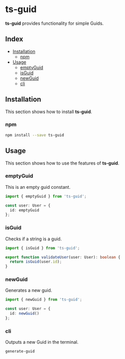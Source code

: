 # ts-guid

**ts-guid** provides functionality for simple Guids.

## Index

- [Installation](#installation)
  - [npm](#npm)
- [Usage](#usage)
  - [emptyGuid](#emptyguid)
  - [isGuid](#isguid)
  - [newGuid](#newguid)
  - [cli](#cli)

## Installation

This section shows how to install **ts-guid**.

### npm

```sh
npm install --save ts-guid
```

## Usage

This section shows how to use the features of **ts-guid**.

### emptyGuid

This is an empty guid constant.

```typescript
import { emptyGuid } from 'ts-guid';

const user: User = {
  id: emptyGuid
};
```

### isGuid

Checks if a string is a guid.

```typescript
import { isGuid } from 'ts-guid';

export function validateUser(user: User): boolean {
  return isGuid(user.id);
}
```

### newGuid

Generates a new guid.

```typescript
import { newGuid } from 'ts-guid';

const user: User = {
  id: newGuid()
};
```

### cli

Outputs a new Guid in the terminal.

```
generate-guid
```
